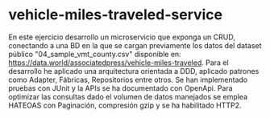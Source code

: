 # vehicle-miles-traveled-service
En este ejercicio desarrollo un microservicio que exponga un CRUD, conectando a una BD en la que se cargan previamente los datos del dataset público "04_sample_vmt_county.csv" disponible en: https://data.world/associatedpress/vehicle-miles-traveled. Para el desarrollo he aplicado una arquitectura orientada a DDD, aplicado patrones como Adapter, Fábricas, Repositorios entre otros. Se han implementado pruebas con JUnit y la APIs se ha documentado con OpenApi. Para optimizar las consultas dado el volumen de datos manejados se emplea HATEOAS con Paginación, compresión gzip y se ha habilitado HTTP2.
